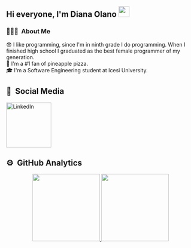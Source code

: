 ## Hi everyone, I'm Diana Olano <img src="https://github.com/TheDudeThatCode/TheDudeThatCode/blob/master/Assets/Hi.gif" width="29px">

### 👩🏾‍💻 &nbsp;About Me

😎&nbsp;I like programming, since I'm in ninth grade I do programming. When I finished high school I graduated as the best female programmer of my generation.\
🍕&nbsp;I'm a #1 fan of pineapple pizza.\
🎓&nbsp;I'm a Software Engineering student at Icesi University.

## 📱 &nbsp;Social Media

<a href="https://www.linkedin.com/in/diana-sofia-olano-monta%C3%B1o/"><img src="https://img.shields.io/badge/linkedin-%230077B5.svg?&style=for-the-badge&logo=linkedin&logoColor=white" alt="LinkedIn" style="width: 120px; height: auto;"/></a>

## ⚙️ &nbsp;GitHub Analytics

<p align="center">
<a href="https://github.com/DianaSofiaOlano">
  <img height="180em" src="https://github-readme-stats-eight-theta.vercel.app/api?username=DianaSofiaOlano&show_icons=true&theme=algolia&include_all_commits=true&count_private=true"/>
  <img height="180em" src="https://github-readme-stats-eight-theta.vercel.app/api/top-langs/?username=DianaSofiaOlano&layout=compact&langs_count=8&theme=algolia"/>
</a>
</p>
